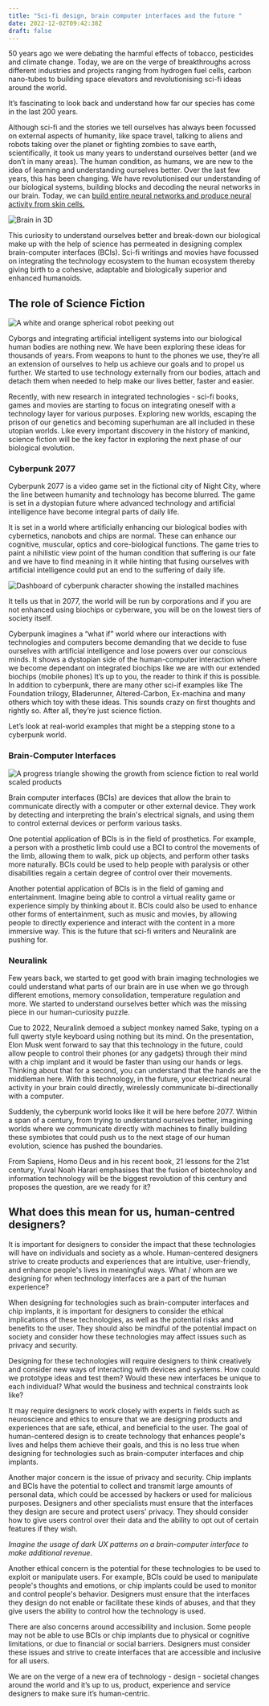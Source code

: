 ```yaml
---
title: "Sci-fi design, brain computer interfaces and the future "
date: 2022-12-02T09:42:38Z
draft: false
---
```


50 years ago we were debating the harmful effects of tobacco, pesticides and climate change. Today, we are on the verge of breakthroughs across different industries and projects ranging from hydrogen fuel cells, carbon nano-tubes to building space elevators and revolutionising sci-fi ideas around the world. 

It’s fascinating to look back and understand how far our species has come in the last 200 years. 

Although sci-fi and the stories we tell ourselves has always been focussed on external aspects of humanity, like space travel, talking to aliens and robots taking over the planet or fighting zombies to save earth, scientifically, it took us many years to understand ourselves better (and we don’t in many areas). The human condition, as humans, we are new to the idea of learning and understanding ourselves better. Over the last few years, this has been changing. We have revolutionised our understanding of our biological systems, building blocks and  decoding the neural networks in our brain. Today, we can [build entire neural networks and produce neural activity from skin cells.](https://www.youtube.com/watch?v=ABmRCdnVq3E) 

![Brain in 3D](https://benhur.me/img/Neuroscience-BCI/brainneuron.jpg.jpeg)

This curiosity to understand ourselves better and break-down our biological make up with the help of science has permeated in designing complex brain-computer interfaces (BCIs). Sci-fi writings and movies have focussed on integrating the technology ecosystem to the human ecosystem thereby giving birth to a cohesive, adaptable and biologically superior and enhanced humanoids. 

## The role of Science Fiction
![A white and orange spherical robot peeking out](https://benhur.me/img/Neuroscience-BCI/robotcute.jpeg)

Cyborgs and integrating artificial intelligent systems into our biological human bodies are nothing new. We have been exploring these ideas for thousands of years. From weapons to hunt to the phones we use, they’re all an extension of ourselves to help us achieve our goals and to propel us further. We started to use technology externally from our bodies, attach and detach them when needed to help make our lives better, faster and easier. 

Recently, with new research in integrated technologies - sci-fi books, games and movies are starting to focus on integrating oneself with a technology layer for various purposes. Exploring new worlds, escaping the prison of our genetics and becoming superhuman are all included in these utopian worlds. Like every important discovery in the history of mankind, science fiction will be the key factor in exploring the next phase of our biological evolution. 

### Cyberpunk 2077
Cyberpunk 2077 is a video game set in the fictional city of Night City, where the line between humanity and technology has become blurred. The game is set in a dystopian future where advanced technology and artificial intelligence have become integral parts of daily life.

It is set in a world where artificially enhancing our biological bodies with cybernetics, nanobots and chips are normal. These can enhance our cognitive, muscular, optics and core-biological functions. The game tries to paint a nihilistic view point of the human condition that suffering is our fate and we have to find meaning in it while hinting that fusing ourselves with artificial intelligence could put an end to the suffering of daily life.

![Dashboard of cyberpunk character showing the installed machines](https://benhur.me/img/Neuroscience-BCI/Cyberpunk.jpeg)

It tells us that in 2077, the world will be run by corporations and if you are not enhanced using biochips or cyberware, you will be on the lowest tiers of society itself. 

Cyberpunk imagines a “what if” world where our interactions with technologies and computers become demanding that we decide to fuse ourselves with artificial intelligence and lose powers over our conscious minds. It shows a dystopian side of the human-computer interaction where we become dependant on integrated biochips like we are with our extended biochips (mobile phones)
It’s up to you, the reader to think if this is possible. In addition to cyberpunk, there are many other sci-if examples like The Foundation trilogy, Bladerunner, Altered-Carbon, Ex-machina and many others which toy with these ideas. This sounds crazy on first thoughts and rightly so. After all, they’re just science fiction. 

Let’s look at real-world examples that might be a stepping stone to a cyberpunk world.

### Brain-Computer Interfaces
![A progress triangle showing the growth from science fiction to real world scaled products](https://benhur.me/img/Neuroscience-BCI/Process.jpeg)

Brain computer interfaces (BCIs) are devices that allow the brain to communicate directly with a computer or other external device. They work by detecting and interpreting the brain's electrical signals, and using them to control external devices or perform various tasks.

One potential application of BCIs is in the field of prosthetics. For example, a person with a prosthetic limb could use a BCI to control the movements of the limb, allowing them to walk, pick up objects, and perform other tasks more naturally. BCIs could be used to help people with paralysis or other disabilities regain a certain degree of control over their movements.

Another potential application of BCIs is in the field of gaming and entertainment. Imagine being able to control a virtual reality game or experience simply by thinking about it. BCIs could also be used to enhance other forms of entertainment, such as music and movies, by allowing people to directly experience and interact with the content in a more immersive way. This is the future that sci-fi writers and Neuralink are pushing for.


### Neuralink
Few years back, we started to get good with brain imaging technologies we could understand what parts of our brain are in use when we go through different emotions, memory consolidation, temperature regulation and more. We started to understand ourselves better which was the missing piece in our human-curiosity puzzle. 

Cue to 2022, Neuralink demoed a subject monkey named Sake, typing on a full qwerty style keyboard using nothing but its mind. On the presentation, Elon Musk went forward to say that this technology in the future, could allow people to control their phones (or any gadgets) through their mind with a chip implant and it would be faster than using our hands or legs. Thinking about that for a second, you can understand that the hands are the middleman here. With this technology, in the future, your electrical neural activity in your brain could directly, wirelessly communicate bi-directionally with a computer. 

Suddenly, the cyberpunk world looks like it will be here before 2077. Within a span of a century, from trying to understand ourselves better, imagining worlds where we communicate directly with machines to finally building these symbiotes that could push us to the next stage of our human evolution, science has pushed the boundaries. 

From Sapiens, Homo Deus and in his recent book, 21 lessons for the 21st century, Yuval Noah Harari emphasises that the fusion of biotechnoloy and information technology will be the biggest revolution of this century and proposes the question, are we ready for it?

## What does this mean for us, human-centred designers?
It is important for designers to consider the impact that these technologies will have on individuals and society as a whole. Human-centered designers strive to create products and experiences that are intuitive, user-friendly, and enhance people's lives in meaningful ways. What / whom are we designing for when technology interfaces are a part of the human experience? 

When designing for technologies such as brain-computer interfaces and chip implants, it is important for designers to consider the ethical implications of these technologies, as well as the potential risks and benefits to the user. They should also be mindful of the potential impact on society and consider how these technologies may affect issues such as privacy and security.

Designing for these technologies will require designers to think creatively and consider new ways of interacting with devices and systems. How could we prototype ideas and test them? Would these new interfaces be unique to each individual? What would the business and technical constraints look like? 

It may require designers to work closely with experts in fields such as neuroscience and ethics to ensure that we are designing products and experiences that are safe, ethical, and beneficial to the user. The goal of human-centered design is to create technology that enhances people's lives and helps them achieve their goals, and this is no less true when designing for technologies such as brain-computer interfaces and chip implants.

Another major concern is the issue of privacy and security. Chip implants and BCIs have the potential to collect and transmit large amounts of personal data, which could be accessed by hackers or used for malicious purposes. Designers and other specialists must ensure that the interfaces they design are secure and protect users' privacy. They should consider how to give users control over their data and the ability to opt out of certain features if they wish. 

*Imagine the usage of dark UX patterns on a brain-computer interface to make additional revenue*.

Another ethical concern is the potential for these technologies to be used to exploit or manipulate users. For example, BCIs could be used to manipulate people's thoughts and emotions, or chip implants could be used to monitor and control people's behavior. Designers must ensure that the interfaces they design do not enable or facilitate these kinds of abuses, and that they give users the ability to control how the technology is used.

There are also concerns around accessibility and inclusion. Some people may not be able to use BCIs or chip implants due to physical or cognitive limitations, or due to financial or social barriers. Designers must consider these issues and strive to create interfaces that are accessible and inclusive for all users.

We are on the verge of a new era of technology - design - societal changes around the world and it’s up to us, product, experience and service designers to make sure it’s human-centric.
